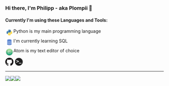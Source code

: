 ### Hi there, I'm Philipp - aka Plompii 👋

#### Currently I'm using these Languages and Tools:

<img align="left" height="26" width="26" src="https://raw.githubusercontent.com/github/explore/80688e429a7d4ef2fca1e82350fe8e3517d3494d/topics/python/python.png" />
Python is my main programming language



<img align="left" height="26" width="26" src="https://raw.githubusercontent.com/github/explore/80688e429a7d4ef2fca1e82350fe8e3517d3494d/topics/sql/sql.png" />I'm currently learning SQL


<img align="left" height="26" width="26" src="https://raw.githubusercontent.com/github/explore/80688e429a7d4ef2fca1e82350fe8e3517d3494d/topics/atom/atom.png" />Atom is my text editor of choice

<img align="bottom" height="26" width="26" src="https://raw.githubusercontent.com/github/explore/78df643247d429f6cc873026c0622819ad797942/topics/github/github.png" />
<img align="bottom" height="26" width="26" src="https://raw.githubusercontent.com/github/explore/80688e429a7d4ef2fca1e82350fe8e3517d3494d/topics/terminal/terminal.png" />

<br />

---

<img align="left" src="https://img.shields.io/badge/windows-%2010%20Pro-%23919191.svg?&style=for-the-badge"/><img aling="left" src="https://img.shields.io/badge/amd-Radeon%20RX%20590-%23ED1C24.svg?&style=for-the-badge"/>  <img align="left" src="https://img.shields.io/badge/intel-core%20i7%204770K-%230071C5.svg?&style=for-the-badge"/>
